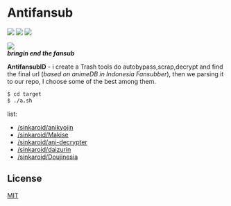 # Antifansub  
![](https://img.shields.io/badge/codename-corpse--princ3ss-hotpink.svg) ![](https://img.shields.io/badge/php-%3E%3D5.3.9-blue.svg) ![](https://img.shields.io/github/last-commit/sinkaroid/antifansub)

![](https://1.bp.blogspot.com/-3jqkqR26s7I/XSJEqV_uV6I/AAAAAAAAJkI/GDRKcDtMc4Id1enVuxr4UTmdjBdsErfewCLcBGAs/s320/Screenshot_26.png)  
***bringin end the fansub***

**AntifansubID** - i create a Trash tools do autobypass,scrap,decrypt and find the final url (*based on animeDB in Indonesia Fansubber*), then we parsing it to our repo, I choose some of the best among them.  
```sh
$ cd target
$ ./a.sh
```

list:
- [/sinkaroid/anikyojin](https://github.com/sinkaroid/anikyojin)
- [/sinkaroid/Makise](https://github.com/sinkaroid/Makise)
- [/sinkaroid/ani-decrypter](https://github.com/sinkaroid/ani-decrypter)
- [/sinkaroid/daizurin](https://github.com/sinkaroid/daizurin)
- [/sinkaroid/Doujinesia](https://github.com/sinkaroid/Doujinesia)

## License
[MIT](https://choosealicense.com/licenses/mit/)

